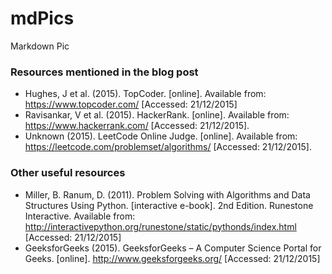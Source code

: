 # mdPics

Markdown Pic


### Resources mentioned in the blog post
- Hughes, J et al. (2015). TopCoder. [online]. Available from: https://www.topcoder.com/ [Accessed: 21/12/2015]
- Ravisankar, V et al. (2015). HackerRank. [online]. Available from: https://www.hackerrank.com/ [Accessed: 21/12/2015].
- Unknown (2015). LeetCode Online Judge. [online]. Available from: https://leetcode.com/problemset/algorithms/ [Accessed: 21/12/2015].

### Other useful resources
- Miller, B. Ranum, D. (2011). Problem Solving with Algorithms and Data Structures Using Python. [interactive e-book]. 2nd Edition. Runestone Interactive. Available from: http://interactivepython.org/runestone/static/pythonds/index.html  [Accessed: 21/12/2015]
- GeeksforGeeks (2015). GeeksforGeeks – A Computer Science Portal for Geeks. [online]. http://www.geeksforgeeks.org/ [Accessed: 21/12/2015]
